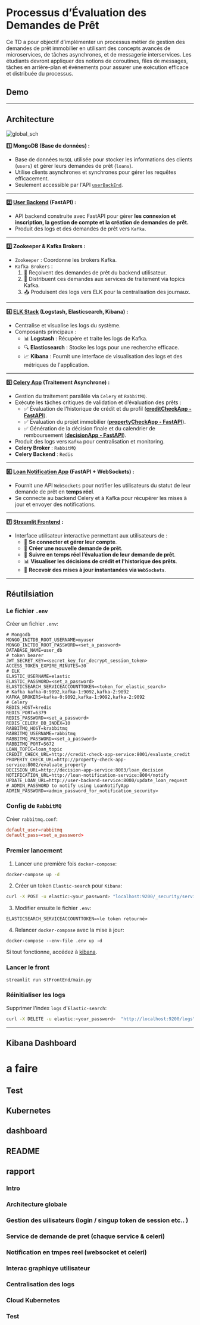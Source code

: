 # Processus d’Évaluation des Demandes de Prêt

Ce TD a pour objectif d’implémenter un processus métier de gestion des demandes de prêt
immobilier en utilisant des concepts avancés de microservices, de tâches asynchrones, et de
messagerie interservices. Les étudiants devront appliquer des notions de coroutines, files de
messages, tâches en arrière-plan et événements pour assurer une exécution efficace et
distribuée du processus.

## Demo

---

## Architecture 
![global_sch](https://github.com/mchianale/loan_request_app/blob/main/docs/main_archi.png)

**1️⃣ MongoDB (Base de données) :** 
- Base de données `NoSQL` utilisée pour stocker les informations des clients (`users`) et gérer leurs demandes de prêt (`loans`).
- Utilise clients asynchrones et synchrones pour gérer les requêtes efficacement.
- Seulement accessible par l'API [`userBackEnd`](https://github.com/mchianale/loan_request_app/tree/main/userBackEnd).

---

**2️⃣ [User Backend](https://github.com/mchianale/loan_request_app/tree/main/userBackEnd) (FastAPI) :**
- API backend construite avec FastAPI pour gérer **les connexion et inscription, la gestion de compte et la création de demandes de prêt.**
- Produit des logs et des demandes de prêt vers `Kafka`.

---

**3️⃣ Zookeeper & Kafka Brokers :**
- `Zookeeper` : Coordonne les brokers Kafka.
- `Kafka Brokers` :
  1. 📨 Reçoivent des demandes de prêt du backend utilisateur.
  2. 🔄 Distribuent ces demandes aux services de traitement via topics Kafka.
  3. 📤 Produisent des logs vers ELK pour la centralisation des journaux.

---

**4️⃣ [ELK Stack](https://github.com/mchianale/loan_request_app/tree/main/logstash) (Logstash, Elasticsearch, Kibana) :**  
- Centralise et visualise les logs du système.  
- Composants principaux :
  - 📊 **Logstash** : Récupère et traite les logs de Kafka.  
  - 🔍 **Elasticsearch** : Stocke les logs pour une recherche efficace.  
  - 📈 **Kibana** : Fournit une interface de visualisation des logs et des métriques de l'application.  

---

**5️⃣ [Celery App](https://github.com/mchianale/loan_request_app/tree/main/celeryApp) (Traitement Asynchrone) :**  
- Gestion du traitement parallèle via `Celery` et `RabbitMQ`.  
- Exécute les tâches critiques de validation et d’évaluation des prêts :  
  - ✅ Évaluation de l'historique de crédit et du profil ([**creditCheckApp - FastAPI**](https://github.com/mchianale/loan_request_app/tree/main/creditCheckApp)).  
  - ✅ Évaluation du projet immobilier ([**propertyCheckApp - FastAPI**](https://github.com/mchianale/loan_request_app/tree/main/propertyCheckApp)).  
  - ✅ Génération de la décision finale et du calendrier de remboursement ([**decisionApp - FastAPI**](https://github.com/mchianale/loan_request_app/tree/main/decisionApp)).  
- Produit des logs vers `Kafka` pour centralisation et monitoring.  
- **Celery Broker** : `RabbitMQ`
- **Celery Backend** : `Redis`

---

**6️⃣ [Loan Notification App](https://github.com/mchianale/loan_request_app/tree/main/loanNotificationApp) (FastAPI + WebSockets) :**  
- Fournit une API `WebSockets` pour notifier les utilisateurs du statut de leur demande de prêt en **temps réel**.  
- Se connecte au backend Celery et à Kafka pour récupérer les mises à jour et envoyer des notifications.  

---

**7️⃣ [Streamlit Frontend](https://github.com/mchianale/loan_request_app/tree/main/stFrontEnd) :**  
- Interface utilisateur interactive permettant aux utilisateurs de :  
  - 🔑 **Se connecter et gérer leur compte**.  
  - 🏦 **Créer une nouvelle demande de prêt**.  
  - 🔎 **Suivre en temps réel l’évaluation de leur demande de prêt**.  
  - 📊 **Visualiser les décisions de crédit et l'historique des prêts**.  
  - 📡 **Recevoir des mises à jour instantanées via `WebSockets`**.  

---

## Réutilsiation 
### Le fichier `.env`
Créer un fichier `.env`:
```
# Mongodb
MONGO_INITDB_ROOT_USERNAME=myuser
MONGO_INITDB_ROOT_PASSWORD=<set_a_password>
DATABASE_NAME=user_db
# token bearer
JWT_SECRET_KEY=<secret_key_for_decrypt_session_token>
ACCESS_TOKEN_EXPIRE_MINUTES=30
# ELK
ELASTIC_USERNAME=elastic
ELASTIC_PASSWORD=<set_a_password>
ELASTICSEARCH_SERVICEACCOUNTTOKEN=<token_for_elastic_search>
# Kafka kafka-0:9092,kafka-1:9092,kafka-2:9092
KAFKA_BROKERS=kafka-0:9092,kafka-1:9092,kafka-2:9092
# Celery
REDIS_HOST=kredis
REDIS_PORT=6379
REDIS_PASSWORD=<set_a_password>
REDIS_CELERY_DB_INDEX=10
RABBITMQ_HOST=krabbitmq
RABBITMQ_USERNAME=rabbitmq
RABBITMQ_PASSWORD=<set_a_password>  
RABBITMQ_PORT=5672
LOAN_TOPIC=loan_topic
CREDIT_CHECK_URL=http://credit-check-app-service:8001/evaluate_credit
PROPERTY_CHECK_URL=http://property-check-app-service:8002/evaluate_property
DECISION_URL=http://decision-app-service:8003/loan_decision
NOTIFICATION_URL=http://loan-notification-service:8004/notify
UPDATE_LOAN_URL=http://user-backend-service:8000/update_loan_request
# ADMIN_PASSWORD to notify using LoanNotifyApp
ADMIN_PASSWORD=<admin_password_for_notification_security>
```

### Config de `RabbitMQ`
Créer `rabbitmq.conf`:
```conf
default_user=rabbitmq
default_pass=<set_a_password>  
```


### Premier lancement
1. Lancer une première fois `docker-compose`:
```bash
docker-compose up -d
```

2. Créer un token `Elastic-search` pour `Kibana`:
```bash
curl -X POST -u elastic:<your_password> "localhost:9200/_security/service/elastic/kibana/credential/token/kibana_token?pretty"
```

3. Modifier ensuite le fichier `.env`:
```
ELASTICSEARCH_SERVICEACCOUNTTOKEN=<le token retourné>
```

4. Relancer `docker-compose` avec la mise à jour:
```
docker-compose --env-file .env up -d
```
Si tout fonctionne, accédez à [kibana](http://localhost:5601/app/home#/).

### Lancer le front
```bash
streamlit run stFrontEnd/main.py
```

### Réinitialiser les logs
Supprimer l'index `logs` d'`Elastic-search`:
```bash
curl -X DELETE -u elastic:<your_password>  "http://localhost:9200/logs"
```

---

## Kibana Dashboard

# a faire 
## Test
## Kubernetes
## dashboard

## README
## rapport
### Intro
### Architecture globale 
### Gestion des uilisateurs (login / singup token de session etc.. )
### Service de demande de pret (chaque service & celeri)
### Notification en tmpes reel (websocket et celeri)
### Interac graphiqye utilisateur
### Centralisation des logs
### Cloud Kubernetes
### Test 




